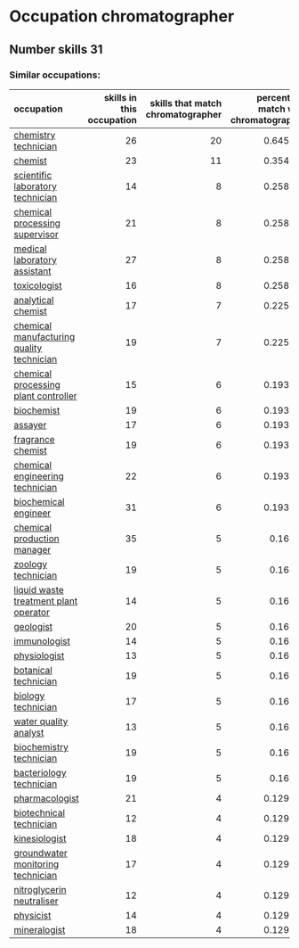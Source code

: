 # Occupation chromatographer
## Number skills 31
### Similar occupations:
| occupation                                                                                |   skills in this occupation |   skills that match chromatographer |   percentage match with chromatographer |   skills not in chromatographer |
|:------------------------------------------------------------------------------------------|----------------------------:|------------------------------------:|----------------------------------------:|--------------------------------:|
| [chemistry technician](chemistry_technician.md)                                           |                          26 |                                  20 |                                0.645161 |                               6 |
| [chemist](chemist.md)                                                                     |                          23 |                                  11 |                                0.354839 |                              12 |
| [scientific laboratory technician](scientific_laboratory_technician.md)                   |                          14 |                                   8 |                                0.258065 |                               6 |
| [chemical processing supervisor](chemical_processing_supervisor.md)                       |                          21 |                                   8 |                                0.258065 |                              13 |
| [medical laboratory assistant](medical_laboratory_assistant.md)                           |                          27 |                                   8 |                                0.258065 |                              19 |
| [toxicologist](toxicologist.md)                                                           |                          16 |                                   8 |                                0.258065 |                               8 |
| [analytical chemist](analytical_chemist.md)                                               |                          17 |                                   7 |                                0.225806 |                              10 |
| [chemical manufacturing quality technician](chemical_manufacturing_quality_technician.md) |                          19 |                                   7 |                                0.225806 |                              12 |
| [chemical processing plant controller](chemical_processing_plant_controller.md)           |                          15 |                                   6 |                                0.193548 |                               9 |
| [biochemist](biochemist.md)                                                               |                          19 |                                   6 |                                0.193548 |                              13 |
| [assayer](assayer.md)                                                                     |                          17 |                                   6 |                                0.193548 |                              11 |
| [fragrance chemist](fragrance_chemist.md)                                                 |                          19 |                                   6 |                                0.193548 |                              13 |
| [chemical engineering technician](chemical_engineering_technician.md)                     |                          22 |                                   6 |                                0.193548 |                              16 |
| [biochemical engineer](biochemical_engineer.md)                                           |                          31 |                                   6 |                                0.193548 |                              25 |
| [chemical production manager](chemical_production_manager.md)                             |                          35 |                                   5 |                                0.16129  |                              30 |
| [zoology technician](zoology_technician.md)                                               |                          19 |                                   5 |                                0.16129  |                              14 |
| [liquid waste treatment plant operator](liquid_waste_treatment_plant_operator.md)         |                          14 |                                   5 |                                0.16129  |                               9 |
| [geologist](geologist.md)                                                                 |                          20 |                                   5 |                                0.16129  |                              15 |
| [immunologist](immunologist.md)                                                           |                          14 |                                   5 |                                0.16129  |                               9 |
| [physiologist](physiologist.md)                                                           |                          13 |                                   5 |                                0.16129  |                               8 |
| [botanical technician](botanical_technician.md)                                           |                          19 |                                   5 |                                0.16129  |                              14 |
| [biology technician](biology_technician.md)                                               |                          17 |                                   5 |                                0.16129  |                              12 |
| [water quality analyst](water_quality_analyst.md)                                         |                          13 |                                   5 |                                0.16129  |                               8 |
| [biochemistry technician](biochemistry_technician.md)                                     |                          19 |                                   5 |                                0.16129  |                              14 |
| [bacteriology technician](bacteriology_technician.md)                                     |                          19 |                                   5 |                                0.16129  |                              14 |
| [pharmacologist](pharmacologist.md)                                                       |                          21 |                                   4 |                                0.129032 |                              17 |
| [biotechnical technician](biotechnical_technician.md)                                     |                          12 |                                   4 |                                0.129032 |                               8 |
| [kinesiologist](kinesiologist.md)                                                         |                          18 |                                   4 |                                0.129032 |                              14 |
| [groundwater monitoring technician](groundwater_monitoring_technician.md)                 |                          17 |                                   4 |                                0.129032 |                              13 |
| [nitroglycerin neutraliser](nitroglycerin_neutraliser.md)                                 |                          12 |                                   4 |                                0.129032 |                               8 |
| [physicist](physicist.md)                                                                 |                          14 |                                   4 |                                0.129032 |                              10 |
| [mineralogist](mineralogist.md)                                                           |                          18 |                                   4 |                                0.129032 |                              14 |
